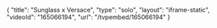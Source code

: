 {
    "title": "Sunglass x Versace",
    "type": "solo",
    "layout": "iframe-static",
    "videoId": "165066194",
    "url": "\/tvpembed\/165066194"
}